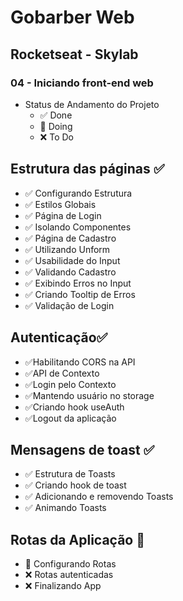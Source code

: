 # Gobarber Web
## Rocketseat - Skylab
### 04 - Iniciando front-end web
- Status de Andamento do Projeto
  - ✅ Done
  - 📍 Doing
  - ❌ To Do

## Estrutura das páginas ✅
* ✅ Configurando Estrutura
* ✅ Estilos Globais
* ✅ Página de Login
* ✅ Isolando Componentes
* ✅ Página de Cadastro
* ✅ Utilizando Unform
* ✅ Usabilidade do Input
* ✅ Validando Cadastro
* ✅ Exibindo Erros no Input
* ✅ Criando Tooltip de Erros
* ✅ Validação de Login

## Autenticação✅
* ✅Habilitando CORS na API
* ✅API de Contexto
* ✅Login pelo Contexto
* ✅Mantendo usuário no storage
* ✅Criando hook useAuth
* ✅Logout da aplicação

## Mensagens de toast ✅
* ✅ Estrutura de Toasts
* ✅ Criando hook de toast
* ✅ Adicionando e removendo Toasts
* ✅ Animando Toasts

## Rotas da Aplicação 📍
* 📍 Configurando Rotas
* ❌ Rotas autenticadas
* ❌ Finalizando App
